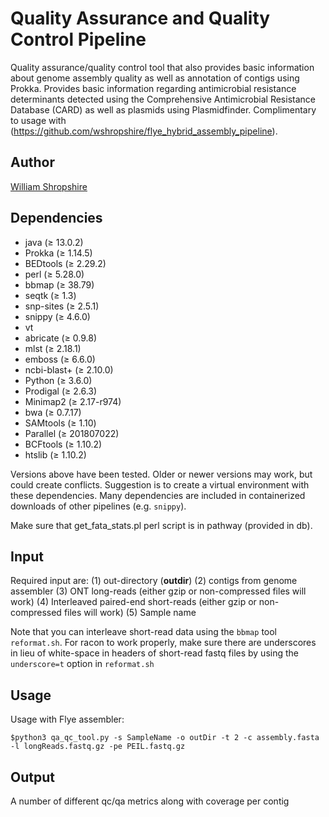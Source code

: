 # Quality Assurance and Quality Control Pipeline

Quality assurance/quality control tool that also provides basic information about genome assembly quality as well as annotation of contigs using Prokka. Provides basic information regarding antimicrobial resistance determinants detected using the Comprehensive Antimicrobial Resistance Database (CARD) as well as plasmids using Plasmidfinder. Complimentary to usage with (https://github.com/wshropshire/flye_hybrid_assembly_pipeline). 

## Author

[William Shropshire](https://twitter.com/The_Real_Shrops)


## Dependencies

* java (≥ 13.0.2)
* Prokka (≥ 1.14.5)
* BEDtools (≥ 2.29.2)
* perl (≥ 5.28.0)
* bbmap (≥ 38.79)
* seqtk (≥ 1.3)
* snp-sites (≥ 2.5.1)
* snippy (≥ 4.6.0)
* vt 
* abricate (≥ 0.9.8)
* mlst (≥ 2.18.1)
* emboss (≥ 6.6.0)
* ncbi-blast+ (≥ 2.10.0)
* Python (≥ 3.6.0)
* Prodigal (≥ 2.6.3)
* Minimap2 (≥ 2.17-r974)
* bwa (≥ 0.7.17)
* SAMtools (≥ 1.10)
* Parallel (≥ 201807022)
* BCFtools (≥ 1.10.2)
* htslib (≥ 1.10.2)

Versions above have been tested. Older or newer versions may work, but could create conflicts. Suggestion is to create a virtual environment with these dependencies. Many dependencies are included in containerized downloads of other pipelines (e.g. `snippy`).

Make sure that get_fata_stats.pl perl script is in pathway (provided in db).

## Input

Required input are: 
(1) out-directory (**outdir**) 
(2) contigs from genome assembler
(3) ONT long-reads (either gzip or non-compressed files will work)
(4) Interleaved paired-end short-reads (either gzip or non-compressed files will work)
(5) Sample name

Note that you can interleave short-read data using the `bbmap` tool `reformat.sh`. For racon to work properly, make sure there are underscores in lieu of white-space in headers of short-read fastq files by using the `underscore=t` option in `reformat.sh`


## Usage

Usage with Flye assembler:
```
$python3 qa_qc_tool.py -s SampleName -o outDir -t 2 -c assembly.fasta -l longReads.fastq.gz -pe PEIL.fastq.gz 
```

## Output

A number of different qc/qa metrics along with coverage per contig
